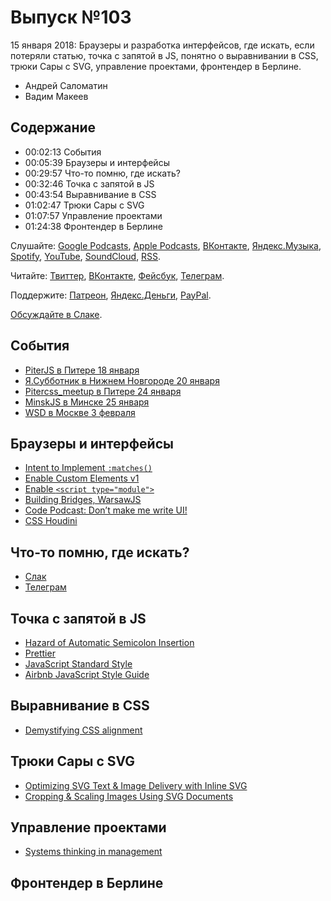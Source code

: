 # Выпуск №103

15 января 2018: Браузеры и разработка интерфейсов, где искать, если потеряли статью, точка с запятой в JS, понятно о выравнивании в CSS, трюки Сары с SVG, управление проектами, фронтендер в Берлине.

- Андрей Саломатин
- Вадим Макеев

## Содержание

- 00:02:13 События
- 00:05:39 Браузеры и интерфейсы
- 00:29:57 Что-то помню, где искать?
- 00:32:46 Точка с запятой в JS
- 00:43:54 Выравнивание в CSS
- 01:02:47 Трюки Сары с SVG
- 01:07:57 Управление проектами
- 01:24:38 Фронтендер в Берлине

Слушайте: [Google Podcasts](https://podcasts.google.com/?feed=aHR0cHM6Ly93ZWItc3RhbmRhcmRzLnJ1L3BvZGNhc3QvZmVlZC8), [Apple Podcasts](https://podcasts.apple.com/podcast/id1080500016), [ВКонтакте](https://vk.com/podcasts-32017543), [Яндекс.Музыка](https://music.yandex.ru/album/6245956), [Spotify](https://open.spotify.com/show/3rzAcADjpBpXt73L0epTjV), [YouTube](https://www.youtube.com/playlist?list=PLMBnwIwFEFHcwuevhsNXkFTcadeX5R1Go), [SoundCloud](https://soundcloud.com/web-standards), [RSS](https://web-standards.ru/podcast/feed/).

Читайте: [Твиттер](https://twitter.com/webstandards_ru), [ВКонтакте](https://vk.com/webstandards_ru), [Фейсбук](https://www.facebook.com/webstandardsru), [Телеграм](https://t.me/webstandards_ru).

Поддержите: [Патреон](https://www.patreon.com/webstandards_ru), [Яндекс.Деньги](https://money.yandex.ru/to/41001119329753), [PayPal](https://www.paypal.me/pepelsbey).

[Обсуждайте в Слаке](http://slack.web-standards.ru/).

## События

- [PiterJS в Питере 18 января](https://meetabit.com/events/piterjs-21)
- [Я.Субботник в Нижнем Новгороде 20 января](https://events.yandex.ru/events/yasubbotnik/20-Jan-2018/)
- [Pitercss_meetup в Питере 24 января](https://pitercss.timepad.ru/event/642039/)
- [MinskJS в Минске 25 января](https://minskjs.timepad.ru/event/606146/)
- [WSD в Москве 3 февраля](https://wsd.events/2018/02/03/)

## Браузеры и интерфейсы

- [Intent to Implement `:matches()`](https://groups.google.com/a/chromium.org/d/msg/blink-dev/kqD_G4sxfZE/6CJM01X2BwAJ)
- [Enable Custom Elements v1](https://bugzilla.mozilla.org/1406825)
- [Enable `<script type="module">`](https://bugzilla.mozilla.org/1428002)
- [Building Bridges, WarsawJS](https://youtu.be/mXfMtbeYfA4)
- [Code Podcast: Don’t make me write UI!](https://soundcloud.com/podcastcode/6-dont-make-me-write-ui)
- [CSS Houdini](https://github.com/w3c/css-houdini-drafts/wiki)

## Что-то помню, где искать?

- [Слак](http://slack.web-standards.ru/)
- [Телеграм](https://telegram.me/webstandards_ru)

## Точка с запятой в JS

- [Hazard of Automatic Semicolon Insertion](https://github.com/tc39/ecma262/pull/1062)
- [Prettier](https://prettier.io/)
- [JavaScript Standard Style](https://github.com/standard/standard)
- [Airbnb JavaScript Style Guide](https://github.com/airbnb/javascript)

## Выравнивание в CSS

- [Demystifying CSS alignment](https://medium.com/p/2d3ea7a02a36)

## Трюки Сары с SVG

- [Optimizing SVG Text & Image Delivery with Inline SVG](https://www.sarasoueidan.com/blog/optimizing-svg-delivery-with-svg/)
- [Cropping & Scaling Images Using SVG Documents](http://www.sarasoueidan.com/blog/svg-object-fit/)

## Управление проектами

- [Systems thinking in management](https://medium.com/p/c3ed049e8d91)

## Фронтендер в Берлине
